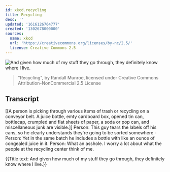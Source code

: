 ```yaml
---
id: xkcd.recycling
title: Recycling
desc: ''
updated: '1616126764777'
created: '1302678000000'
sources:
  name: xkcd
  url: 'https://creativecommons.org/licenses/by-nc/2.5/'
  license: Creative Commons 2.5
---
```

![And given how much of my stuff they go through, they definitely know where I live.](https://imgs.xkcd.com/comics/recycling.png)
> "Recycling", by Randall Munroe, licensed under Creative Commons Attribution-NonCommercial 2.5 License

## Transcript
[[A person is picking through various items of trash or recycling on a conveyor belt.  A juice bottle, emty cardboard box, opened tin can, bottlecap, crumpled and flat sheets of paper, a soda or pop can, and miscellaneous junk are visible.]]
Person: This guy tears the labels off his cans, so he clearly understands they're going to be sorted somewhere - 
Person: Yet in the same batch he includes a bottle with like an ounce of congealed juice in it.
Person: What an asshole.
I worry a lot about what the people at the recycling center think of me.

{{Title text: And given how much of my stuff they go through, they definitely know where I live.}}
